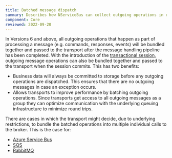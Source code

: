 ```yaml
---
title: Batched message dispatch
summary: Describes how NServiceBus can collect outgoing operations in order to dispatch them more efficiently.
component: Core
reviewed: 2022-09-20
---
```


In Versions 6 and above, all outgoing operations that happen as part of processing a message (e.g. commands, responses, events) will be bundled together and passed to the transport after the message handling pipeline has been completed. With the introduction of the [transactional session](/nservicebus/transactional-session), outgoing message operations can also be bundled together and passed to the transport when the session commits. This has two benefits:

 * Business data will always be committed to storage before any outgoing operations are dispatched. This ensures that there are no outgoing messages in case an exception occurs.
 * Allows transports to improve performance by batching outgoing operations. Since transports get access to all outgoing messages as a group they can optimize communication with the underlying queuing infrastructure to minimize round trips.

There are cases in which the transport might decide, due to underlying restrictions, to bundle the batched operations into multiple individual calls to the broker. 
This is the case for:
- [Azure Service Bus](/transports/azure-service-bus)
- [SQS](/transports/sqs)
- [RabbitMQ](/transports/rabbitmq)